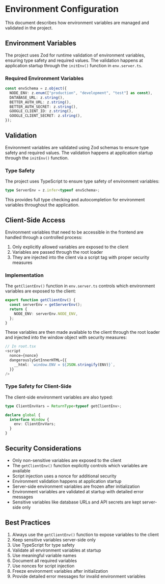 # Environment Configuration

This document describes how environment variables are managed and validated in the project.

## Environment Variables

The project uses Zod for runtime validation of environment variables, ensuring type safety and required values. The validation happens at application startup through the `initEnv()` function in `env.server.ts`.

### Required Environment Variables

```typescript
const envSchema = z.object({
  NODE_ENV: z.enum(["production", "development", "test"] as const),
  DATABASE_URL: z.string(),
  BETTER_AUTH_URL: z.string(),
  BETTER_AUTH_SECRET: z.string(),
  GOOGLE_CLIENT_ID: z.string(),
  GOOGLE_CLIENT_SECRET: z.string(),
});
```

## Validation

Environment variables are validated using Zod schemas to ensure type safety and required values. The validation happens at application startup through the `initEnv()` function.

### Type Safety

The project uses TypeScript to ensure type safety of environment variables:

```typescript
type ServerEnv = z.infer<typeof envSchema>;
```

This provides full type checking and autocompletion for environment variables throughout the application.

## Client-Side Access

Environment variables that need to be accessible in the frontend are handled through a controlled process:

1. Only explicitly allowed variables are exposed to the client
2. Variables are passed through the root loader
3. They are injected into the client via a script tag with proper security measures

### Implementation

The `getClientEnv()` function in `env.server.ts` controls which environment variables are exposed to the client:

```typescript
export function getClientEnv() {
  const serverEnv = getServerEnv();
  return {
    NODE_ENV: serverEnv.NODE_ENV,
  };
}
```

These variables are then made available to the client through the root loader and injected into the window object with security measures:

```typescript
// In root.tsx
<script
  nonce={nonce}
  dangerouslySetInnerHTML={{
    __html: `window.ENV = ${JSON.stringify(ENV)}`,
  }}
/>
```

### Type Safety for Client-Side

The client-side environment variables are also typed:

```typescript
type ClientEnvVars = ReturnType<typeof getClientEnv>;

declare global {
  interface Window {
    env: ClientEnvVars;
  }
}
```

## Security Considerations

- Only non-sensitive variables are exposed to the client
- The `getClientEnv()` function explicitly controls which variables are available
- Script injection uses a nonce for additional security
- Environment validation happens at application startup
- Server-side environment variables are frozen after initialization
- Environment variables are validated at startup with detailed error messages
- Sensitive variables like database URLs and API secrets are kept server-side only

## Best Practices

1. Always use the `getClientEnv()` function to expose variables to the client
2. Keep sensitive variables server-side only
3. Use TypeScript for type safety
4. Validate all environment variables at startup
5. Use meaningful variable names
6. Document all required variables
7. Use nonces for script injection
8. Freeze environment variables after initialization
9. Provide detailed error messages for invalid environment variables

